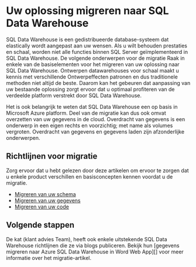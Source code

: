 <properties
   pageTitle="Uw oplossing migreren naar SQL Data Warehouse | Microsoft Azure"
   description="De richtlijnen van de migratie voor uw oplossing te brengen naar Azure SQL Data Warehouse-platform."
   services="sql-data-warehouse"
   documentationCenter="NA"
   authors="barbkess"
   manager="barbkess"
   editor=""/>

<tags
   ms.service="sql-data-warehouse"
   ms.devlang="NA"
   ms.topic="article"
   ms.tgt_pltfrm="NA"
   ms.workload="data-services"
   ms.date="08/30/2016"
   ms.author="barbkess;jrj;sonyama"/>

# <a name="migrate-your-solution-to-sql-data-warehouse"></a>Uw oplossing migreren naar SQL Data Warehouse

SQL Data Warehouse is een gedistribueerde database-systeem dat elastically wordt aangepast aan uw wensen. Als u wilt behouden prestaties en schaal, worden niet alle functies binnen SQL Server geïmplementeerd in SQL Data Warehouse. De volgende onderwerpen voor de migratie Raak in enkele van de basiselementen voor het migreren van uw oplossing naar SQL Data Warehouse. Ontwerpen datawarehouses voor schaal maakt u kennis met verschillende Ontwerpeffecten patronen en dus traditionele methoden niet altijd de beste. Daarom kan het gebeuren dat aanpassing van uw bestaande oplossing zorgt ervoor dat u optimaal profiteren van de verdeelde platform verstrekt door SQL Data Warehouse.

Het is ook belangrijk te weten dat SQL Data Warehouse een op basis in Microsoft Azure platform. Deel van de migratie kan dus ook omvat overzetten van uw gegevens in de cloud. Overdracht van gegevens is een onderwerp in een eigen rechts en voorzichtig; met name als volumes vergroten. Overdracht van gegevens en gegevens laden zijn afzonderlijke onderwerpen.

## <a name="migration-guidance"></a>Richtlijnen voor migratie

Zorg ervoor dat u hebt gelezen door deze artikelen om ervoor te zorgen dat u enkele product verschillen en basisconcepten kennen voordat u de migratie.

- [Migreren van uw schema][]
- [Migreren van uw gegevens][]
- [Migreren van uw code][]

## <a name="next-steps"></a>Volgende stappen

De kat (klant advies Team), heeft ook enkele uitstekende SQL Data Warehouse richtlijnen die ze via blogs publiceren.  Bekijk hun [gegevens migreren naar Azure SQL Data Warehouse in Word Web App][] voor meer informatie over het migratie-artikel.

<!--Image references-->

<!--Article references-->
[Migreren van uw schema]: sql-data-warehouse-migrate-schema.md
[Migreren van uw gegevens]: sql-data-warehouse-migrate-data.md
[Migreren van uw code]: sql-data-warehouse-migrate-code.md


<!--MSDN references-->


<!--Other Web references-->
[Gegevens migreert naar Azure SQL Data Warehouse in Word Web App]: https://blogs.msdn.microsoft.com/sqlcat/2016/08/18/migrating-data-to-azure-sql-data-warehouse-in-practice/

